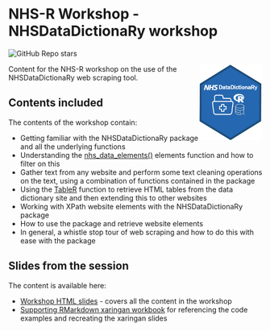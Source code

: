 # NHS-R Workshop - NHSDataDictionaRy workshop
![GitHub Repo stars](https://img.shields.io/github/stars/StatsGary/NHSDataDictionaRy?label=NHSDataDictionaRy%20Stars)
<p><a href="https://hutsons-hacks.info/"><img src = "man/figures/NHSDataDict.png" width = "125px" height = "150px" align="right"></a></p>
Content for the NHS-R workshop on the use of the NHSDataDictionaRy web scraping tool. 

## Contents included

The contents of the workshop contain:

- Getting familiar with the NHSDataDictionaRy package and all the underlying functions
- Understanding the [nhs_data_elements()]() elements function and how to filter on this
- Gather text from any website and perform some text cleaning operations on the text, using a combination of functions contained in the package
- Using the [TableR](https://rdrr.io/cran/NHSDataDictionaRy/man/tableR.html) function to retrieve HTML tables from the data dictionary site and then extending this to other websites
- Working with XPath website elements with the NHSDataDictionaRy package
- How to use the package and retrieve website elements
- In general, a whistle stop tour of web scraping and how to do this with ease with the package

## Slides from the session

The content is available here:

* [Workshop HTML slides](https://github.com/StatsGary/NHSDataDictionaRy_workshop/blob/main/NHSDataDictionary_Workshop_Slides.pdf) - covers all the content in the workshop
* [Supporting RMarkdown xaringan workbook](https://github.com/StatsGary/NHSDataDictionaRy_workshop/blob/main/NHSDataDictionaRyMarkdownFinalVersion.Rmd) for referencing the code examples and recreating the xaringan slides


